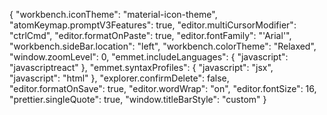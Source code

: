 {
  "workbench.iconTheme": "material-icon-theme",
  "atomKeymap.promptV3Features": true,
  "editor.multiCursorModifier": "ctrlCmd",
  "editor.formatOnPaste": true,
  "editor.fontFamily": "'Arial'",
  "workbench.sideBar.location": "left",
  "workbench.colorTheme": "Relaxed",
  "window.zoomLevel": 0,
  "emmet.includeLanguages": {
    "javascript": "javascriptreact"
  },
  "emmet.syntaxProfiles": {
    "javascript": "jsx",
    "javascript": "html"
  },
  "explorer.confirmDelete": false,
  "editor.formatOnSave": true,
  "editor.wordWrap": "on",
  "editor.fontSize": 16,
  "prettier.singleQuote": true,
  "window.titleBarStyle": "custom"
}
